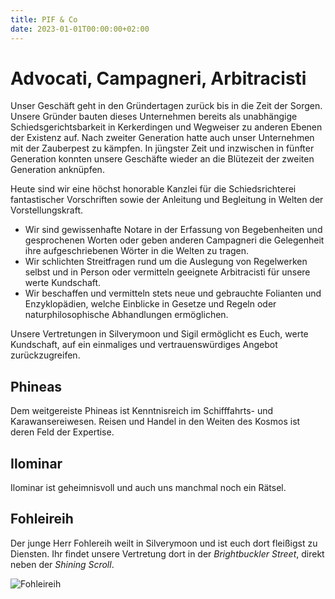 ```yaml
---
title: PIF & Co
date: 2023-01-01T00:00:00+02:00
---
```


# Advocati, Campagneri, Arbitracisti


Unser Geschäft geht in den Gründertagen zurück bis in die Zeit der Sorgen. Unsere Gründer bauten dieses Unternehmen bereits als unabhängige Schiedsgerichtsbarkeit in Kerkerdingen und Wegweiser zu anderen Ebenen der Existenz auf. Nach zweiter Generation hatte auch unser Unternehmen mit der Zauberpest zu kämpfen. In jüngster Zeit und inzwischen in fünfter Generation konnten unsere Geschäfte wieder an die Blütezeit der zweiten Generation anknüpfen.

Heute sind wir eine höchst honorable Kanzlei für die Schiedsrichterei fantastischer Vorschriften sowie der Anleitung und Begleitung in Welten der Vorstellungskraft.

* Wir sind gewissenhafte Notare in der Erfassung von Begebenheiten und gesprochenen Worten oder geben anderen Campagneri die Gelegenheit ihre aufgeschriebenen Wörter in die Welten zu tragen.
* Wir schlichten Streitfragen rund um die Auslegung von Regelwerken selbst und in Person oder vermitteln geeignete Arbitracisti für unsere werte Kundschaft.
* Wir beschaffen und vermitteln stets neue und gebrauchte Folianten und Enzyklopädien, welche Einblicke in Gesetze und Regeln oder naturphilosophische Abhandlungen ermöglichen.

Unsere Vertretungen in Silverymoon und Sigil ermöglicht es Euch, werte Kundschaft, auf ein einmaliges und vertrauenswürdiges Angebot zurückzugreifen.

## Phineas

Dem weitgereiste Phineas ist Kenntnisreich im Schifffahrts- und Karawansereiwesen. Reisen und Handel in den Weiten des Kosmos ist deren Feld der Expertise.

## Ilominar

Ilominar ist geheimnisvoll und auch uns manchmal noch ein Rätsel.

## Fohleireih

Der junge Herr Fohlereih weilt in Silverymoon und ist euch dort fleißigst zu Diensten. Ihr findet unsere Vertretung dort in der _Brightbuckler Street_, direkt neben der _Shining Scroll_.

![Fohleireih](https://i.imgur.com/ZEKSoEb.jpg)
